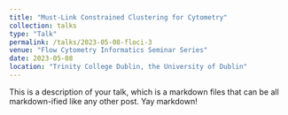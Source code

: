 ```yaml
---
title: "Must-Link Constrained Clustering for Cytometry"
collection: talks
type: "Talk"
permalink: /talks/2023-05-08-floci-3
venue: "Flow Cytometry Informatics Seminar Series"
date: 2023-05-08
location: "Trinity College Dublin, the University of Dublin"
---
```


This is a description of your talk, which is a markdown files that can be all markdown-ified like any other post. Yay markdown!
